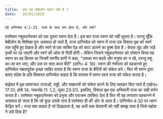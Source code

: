 ```yaml
---
title:  क्या यह बेबीलोन महान नहीं है ?
date:   26/01/2020
---
```


`पढ़ें दानिय्येल 4:1-33. राजा के साथ क्या होता है, और क्यों?`

परमेश्वर नबूकदनेस्सर को एक दूसरा स्वप्न देता है। इस बार राजा स्वप्न को नहीं भूलता है। परन्तु चूँकि बेबीलोन के विशेषज्ञ पुनः असफल हो जाते हैं, राजा दानिय्येल को स्वप्न में राजा एक विशाल वृक्ष को स्वर्ग तक पहुँचे हुए देखता है और स्वर्ग से एक व्यक्ति पेड़ को काट डालने का हुक्म देता है। केवल लूंठ और जड़ें पृथ्वी पर रह जाएगी और स्वर्ग की ओस से गीली होंगी। लेकिन जिसने नबूकदनेस्सर को परेशान किया वह स्वप्न का वह हिस्सा था जिसमें स्वर्गीय प्राणी ने कहा, "उसका मन बदले और मनुष्य का न रहे, परन्तु पशु का-सा बन जाए; और उस पर सात काल बीतें" (दानि० 4: 16). स्वप्न की गंभीरता को पहचानते हुए दानिय्येल नम्रतापूर्वक इच्छा जाहिर करता है कि स्वप्न राजा के बैरियों को संकेत करे। फिर भी स्वप्न द्वारा बताए संदेश के प्रति विश्वस्त दानिय्येल कहता है कि वास्तव में स्वप्न स्वयं राजा को संकेत करता है।

बाईबल में वृक्ष सामान्यतः राजाओं, राष्ट्रों, और साम्राज्यों को संकेत करने के लिए व्यवहार किए जाते हैं (यहेज० 17:31; होशे 14; जकर्याह 11: 1,2; लूका 23:31). इसलिए, विशाल वृक्ष एक अभिमानी राजा का सही वर्णन करता है। परमेश्वर नबूकदनेस्सर को प्रभुत्व और पराक्रम (शक्ति) देता है फिर भी वह लगातार पहचानने में असफल हो जाता है कि जो कुछ उसके पास है परमेश्वर ही की ओर से आता है। दानिय्येल 4:30 पर ध्यान केंद्रित करें। राजा क्या कहता है जो दिखलाता है, वह अभी तक चेतावनी को नहीं समझ पाया है जिसे यहोवा ने उसे दिया है?